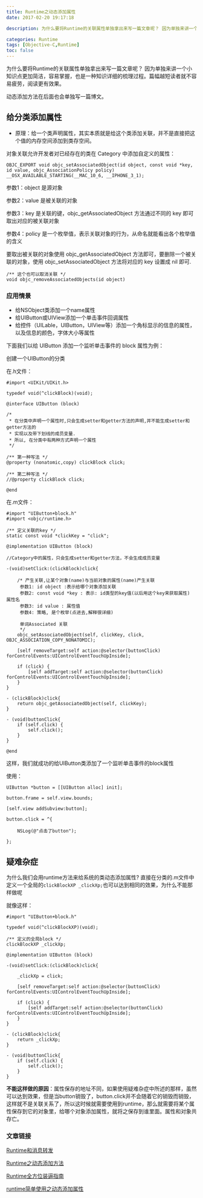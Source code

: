 ```yaml
---
title: Runtime之动态添加属性
date: 2017-02-20 19:17:18

description: 为什么要将Runtime的关联属性单独拿出来写一篇文章呢？ 因为单独来讲一个小知识点更加简洁，容易掌握，也是一种知识详细的梳理过程。篇幅越短读者就不容易疲劳，阅读更有效果。

categories: Runtime
tags: [Objective-C,Runtime]
toc: false 
---
```


为什么要将Runtime的关联属性单独拿出来写一篇文章呢？ 因为单独来讲一个小知识点更加简洁，容易掌握，也是一种知识详细的梳理过程。篇幅越短读者就不容易疲劳，阅读更有效果。

动态添加方法在后面也会单独写一篇博文。

## 给分类添加属性

* 原理：给一个类声明属性，其实本质就是给这个类添加关联，并不是直接把这个值的内存空间添加到类存空间。


对象关联允许开发者对已经存在的类在 Category 中添加自定义的属性：


```
OBJC_EXPORT void objc_setAssociatedObject(id object, const void *key, id value, objc_AssociationPolicy policy) __OSX_AVAILABLE_STARTING(__MAC_10_6, __IPHONE_3_1);
```

参数1：object 是源对象

参数2：value 是被关联的对象

参数3：key 是关联的键，objc_getAssociatedObject 方法通过不同的 key 即可取出对应的被关联对象

参数4：policy 是一个枚举值，表示关联对象的行为，从命名就能看出各个枚举值的含义

要取出被关联的对象使用 objc_getAssociatedObject 方法即可，要删除一个被关联的对象，使用 objc_setAssociatedObject 方法将对应的 key 设置成 nil 即可.

```
/** 这个也可以取消关联 */
void objc_removeAssociatedObjects(id object)
```

### 应用情景

* 给NSObject类添加一个name属性
* 给UIButton或UIView添加一个单击事件回调属性
* 给控件（UILable，UIButton，UIView等）添加一个角标显示的信息的属性，以及信息的颜色，字体大小等属性

下面我们以给 UIButton 添加一个监听单击事件的 block 属性为例：

创建一个UIButton的分类

在.h文件：

```
#import <UIKit/UIKit.h>

typedef void(^clickBlock)(void);

@interface UIButton (block)

/*
 * 在分类中声明一个属性时,只会生成setter和getter方法的声明,并不能生成setter和getter方法的
 * 实现以及带下划线的成员变量.
 * 所以, 在分类中有两种方式声明一个属性
 */

/** 第一种写法 */
@property (nonatomic,copy) clickBlock click;

/** 第二种写法 */
//@property clickBlock click;

@end
```
在.m文件：

```
#import "UIButton+block.h"
#import <objc/runtime.h>

/** 定义关联的key */
static const void *clickKey = "click";

@implementation UIButton (block)

//Category中的属性，只会生成setter和getter方法，不会生成成员变量

-(void)setClick:(clickBlock)click{
    
    /* 产生关联,让某个对象(name)与当前对象的属性(name)产生关联
     参数1: id object :表示给哪个对象添加关联
     参数2: const void *key : 表示: id类型的key值(以后用这个key来获取属性) 属性名
     参数3: id value : 属性值
     参数4: 策略, 是个枚举(点进去,解释很详细)
     
     单词Associated 关联
     */
    objc_setAssociatedObject(self, clickKey, click, OBJC_ASSOCIATION_COPY_NONATOMIC);
    
    [self removeTarget:self action:@selector(buttonClick) forControlEvents:UIControlEventTouchUpInside];
    
    if (click) {
        [self addTarget:self action:@selector(buttonClick) forControlEvents:UIControlEventTouchUpInside];
    }
}

- (clickBlock)click{
    return objc_getAssociatedObject(self, clickKey);
}

- (void)buttonClick{
    if (self.click) {
        self.click();
    }
}

@end

```

这样，我们就成功的给UIButton类添加了一个监听单击事件的block属性

使用：

```
UIButton *button = [[UIButton alloc] init];
    
button.frame = self.view.bounds;
    
[self.view addSubview:button];
    
button.click = ^{
    
    NSLog(@"点击了button");
    
};
```

## 疑难杂症
为什么我们会用runtime方法来给系统的类动态添加属性? 直接在分类的.m文件中定义一个全局的`clickBlockXP _clickXp;`也可以达到相同的效果，为什么不能那样做呢

就像这样：

```
#import "UIButton+block.h"

typedef void(^clickBlockXP)(void);

/** 定义的全局block */
clickBlockXP _clickXp;

@implementation UIButton (block)

-(void)setClick:(clickBlock)click{
    
    _clickXp = click;
    
    [self removeTarget:self action:@selector(buttonClick) forControlEvents:UIControlEventTouchUpInside];
    
    if (click) {
        [self addTarget:self action:@selector(buttonClick) forControlEvents:UIControlEventTouchUpInside];
    }
}

- (clickBlock)click{
    return _clickXp;
}

- (void)buttonClick{
    if (self.click) {
        self.click();
    }
}
```

**不能这样做的原因**：属性保存的地址不同，如果使用疑难杂症中所述的那样，虽然可以达到效果，但是当button销毁了，button.click并不会随着它的销毁而销毁，这样就不是关联关系了，所以这时候就需要使用到runtime，那么就需要将某个属性保存到它的对象里，给哪个对象添加属性，就将之保存到谁里面。属性和对象共存亡。



### 文章链接

[Runtime和消息转发](https://xiaopengmonsters.github.io/2017/02/14/Runtime/)

[Runtime之动态添加方法](https://xiaopengmonsters.github.io/2017/02/21/Runtime%E4%B9%8B%E5%8A%A8%E6%80%81%E6%B7%BB%E5%8A%A0%E6%96%B9%E6%B3%95/)

[Runtime全方位装逼指南](http://www.cocoachina.com/ios/20160523/16386.html)

[runtime简单使用之动态添加属性](https://www.jianshu.com/p/e52c17db0aa9)